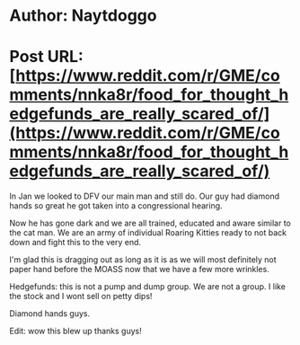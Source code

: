 # Author: Naytdoggo
# Post URL: [https://www.reddit.com/r/GME/comments/nnka8r/food_for_thought_hedgefunds_are_really_scared_of/](https://www.reddit.com/r/GME/comments/nnka8r/food_for_thought_hedgefunds_are_really_scared_of/)


In Jan we looked to DFV our main man and still do. Our guy had diamond hands so great he got taken into a congressional hearing.

Now he has gone dark and we are all trained, educated and aware similar to the cat man. We are an army of individual Roaring Kitties ready to not back down and fight this to the very end.

I'm glad this is dragging out as long as it is as we will most definitely not paper hand before the MOASS now that we have a few more wrinkles.

Hedgefunds: this is not a pump and dump group. We are not a group. I like the stock and I wont sell on petty dips!

Diamond hands guys.

Edit: wow this blew up thanks guys!